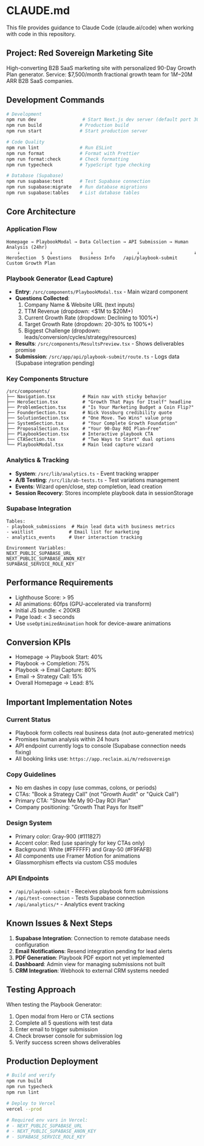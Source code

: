 # CLAUDE.md

This file provides guidance to Claude Code (claude.ai/code) when working with code in this repository.

## Project: Red Sovereign Marketing Site

High-converting B2B SaaS marketing site with personalized 90-Day Growth Plan generator. Service: $7,500/month fractional growth team for $1M-$20M ARR B2B SaaS companies.

## Development Commands

```bash
# Development
npm run dev                 # Start Next.js dev server (default port 3000, may use 3001 if occupied)
npm run build              # Production build
npm run start              # Start production server

# Code Quality
npm run lint               # Run ESLint
npm run format             # Format with Prettier
npm run format:check       # Check formatting
npm run typecheck          # TypeScript type checking

# Database (Supabase)
npm run supabase:test      # Test Supabase connection
npm run supabase:migrate   # Run database migrations
npm run supabase:tables    # List database tables
```

## Core Architecture

### Application Flow
```
Homepage → PlaybookModal → Data Collection → API Submission → Human Analysis (24hr)
    ↓           ↓              ↓                ↓                    ↓
HeroSection  5 Questions   Business Info   /api/playbook-submit  Custom Growth Plan
```

### Playbook Generator (Lead Capture)
- **Entry**: `/src/components/PlaybookModal.tsx` - Main wizard component
- **Questions Collected**:
  1. Company Name & Website URL (text inputs)
  2. TTM Revenue (dropdown: <$1M to $20M+)
  3. Current Growth Rate (dropdown: Declining to 100%+)
  4. Target Growth Rate (dropdown: 20-30% to 100%+)
  5. Biggest Challenge (dropdown: leads/conversion/cycles/strategy/resources)
- **Results**: `/src/components/ResultsPreview.tsx` - Shows deliverables promise
- **Submission**: `/src/app/api/playbook-submit/route.ts` - Logs data (Supabase integration pending)

### Key Components Structure
```
/src/components/
├── Navigation.tsx          # Main nav with sticky behavior
├── HeroSection.tsx         # "Growth That Pays for Itself" headline
├── ProblemSection.tsx      # "Is Your Marketing Budget a Coin Flip?"
├── FounderSection.tsx      # Nick Vossburg credibility quote
├── SolutionSection.tsx     # "One Move. Two Wins" value prop
├── SystemSection.tsx       # "Your Complete Growth Foundation"
├── ProposalSection.tsx     # "Your 90-Day ROI Plan—Free"
├── PlaybookSection.tsx     # Interactive playbook CTA
├── CTASection.tsx          # "Two Ways to Start" dual options
└── PlaybookModal.tsx       # Main lead capture wizard
```

### Analytics & Tracking
- **System**: `/src/lib/analytics.ts` - Event tracking wrapper
- **A/B Testing**: `/src/lib/ab-tests.ts` - Test variations management
- **Events**: Wizard open/close, step completion, lead creation
- **Session Recovery**: Stores incomplete playbook data in sessionStorage

### Supabase Integration
```
Tables:
- playbook_submissions  # Main lead data with business metrics
- waitlist             # Email list for marketing
- analytics_events     # User interaction tracking

Environment Variables:
NEXT_PUBLIC_SUPABASE_URL
NEXT_PUBLIC_SUPABASE_ANON_KEY
SUPABASE_SERVICE_ROLE_KEY
```

## Performance Requirements

- Lighthouse Score: > 95
- All animations: 60fps (GPU-accelerated via transform)
- Initial JS bundle: < 200KB
- Page load: < 3 seconds
- Use `useOptimizedAnimation` hook for device-aware animations

## Conversion KPIs

- Homepage → Playbook Start: 40%
- Playbook → Completion: 75%
- Playbook → Email Capture: 80%
- Email → Strategy Call: 15%
- Overall Homepage → Lead: 8%

## Important Implementation Notes

### Current Status
- Playbook form collects real business data (not auto-generated metrics)
- Promises human analysis within 24 hours
- API endpoint currently logs to console (Supabase connection needs fixing)
- All booking links use: `https://app.reclaim.ai/m/redsovereign`

### Copy Guidelines
- No em dashes in copy (use commas, colons, or periods)
- CTAs: "Book a Strategy Call" (not "Growth Audit" or "Quick Call")
- Primary CTA: "Show Me My 90-Day ROI Plan"
- Company positioning: "Growth That Pays for Itself"

### Design System
- Primary color: Gray-900 (#111827)
- Accent color: Red (use sparingly for key CTAs only)
- Background: White (#FFFFFF) and Gray-50 (#F9FAFB)
- All components use Framer Motion for animations
- Glassmorphism effects via custom CSS modules

### API Endpoints
- `/api/playbook-submit` - Receives playbook form submissions
- `/api/test-connection` - Tests Supabase connection
- `/api/analytics/*` - Analytics event tracking

## Known Issues & Next Steps

1. **Supabase Integration**: Connection to remote database needs configuration
2. **Email Notifications**: Resend integration pending for lead alerts
3. **PDF Generation**: Playbook PDF export not yet implemented
4. **Dashboard**: Admin view for managing submissions not built
5. **CRM Integration**: Webhook to external CRM systems needed

## Testing Approach

When testing the Playbook Generator:
1. Open modal from Hero or CTA sections
2. Complete all 5 questions with test data
3. Enter email to trigger submission
4. Check browser console for submission log
5. Verify success screen shows deliverables

## Production Deployment

```bash
# Build and verify
npm run build
npm run typecheck
npm run lint

# Deploy to Vercel
vercel --prod

# Required env vars in Vercel:
# - NEXT_PUBLIC_SUPABASE_URL
# - NEXT_PUBLIC_SUPABASE_ANON_KEY
# - SUPABASE_SERVICE_ROLE_KEY
```